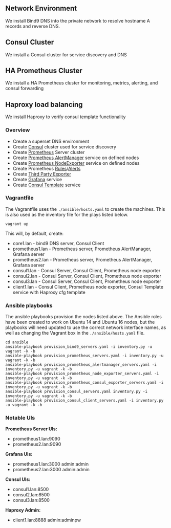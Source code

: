 ## Network Environment
We install Bind9 DNS into the private network to resolve hostname A records and reverse DNS.

## Consul Cluster
We install a Consul cluster for service discovery and DNS

## HA Prometheus Cluster
We install a HA Prometheus cluster for monitoring, metrics, alerting, and consul forwarding

## Haproxy load balancing
We install Haproxy to verify consul template functionality

### Overview
* Create a superset DNS environment
* Create [Consul](https://github.com/hashicorp/consul) cluster used for service discovery
* Create [Prometheus](https://github.com/prometheus) Server cluster
* Create [Prometheus AlertManager](https://github.com/prometheus/alertmanager) service on defined nodes
* Create [Prometheus NodeExporter](https://github.com/prometheus/node_exporter) service on defined nodes
* Create Prometheus [Rules](https://prometheus.io/docs/querying/rules/)/[Alerts](https://prometheus.io/docs/alerting/rules/)
* Create [Third Party Exporter](https://github.com/prometheus/consul_exporter)
* Create [Grafana](https://github.com/grafana/grafana) service
* Create [Consul Template](https://github.com/hashicorp/consul-template) service

### Vagrantfile

The Vagrantfile uses the ```./ansible/hosts.yaml``` to create the machines. This is also used as the inventory file for the plays listed below.
```
vagrant up
```

This will, by default, create:
* core1.lan - bind9 DNS server, Consul Client
* prometheus1.lan - Prometheus server, Prometheus AlertManager, Grafana server
* prometheus2.lan - Prometheus server, Prometheus AlertManager, Grafana server
* consul1.lan - Consul Server, Consul Client, Prometheus node exporter
* consul2.lan - Consul Server, Consul Client, Prometheus node exporter
* consul3.lan - Consul Server, Consul Client, Prometheus node exporter
* client1.lan - Consul Client, Prometheus node exporter, Consul Template service with Haproxy cfg template

### Ansible playbooks

The ansible playbooks provision the nodes listed above. The Ansible roles have been created to work on Ubuntu 14 and Ubuntu 16 nodes, but the playbooks will need updated to use the correct network interface names, as well as changing the Vagrant box in the ```./ansible/hosts.yaml``` file.

```
cd ansible
ansible-playbook provision_bind9_servers.yaml -i inventory.py -u vagrant -k -b
ansible-playbook provision_prometheus_servers.yaml -i inventory.py -u vagrant -k -b
ansible-playbook provision_prometheus_alertmanager_servers.yaml -i inventory.py -u vagrant -k -b
ansible-playbook provision_prometheus_node_exporter_servers.yaml -i inventory.py -u vagrant -k -b
ansible-playbook provision_prometheus_consul_exporter_servers.yaml -i inventory.py -u vagrant -k -b
ansible-playbook provision_consul_servers.yaml inventory.py -i inventory.py -u vagrant -k -b
ansible-playbook provision_consul_client_servers.yaml -i inventory.py -u vagrant -k -b
```

### Notable UIs

**Prometheus Server UIs:**
* prometheus1.lan:9090
* prometheus2.lan:9090

**Grafana UIs:**
* prometheus1.lan:3000 admin:admin
* prometheus2.lan:3000 admin:admin

**Consul UIs:**
* consul1.lan:8500
* consul2.lan:8500
* consul3.lan:8500

**Haproxy Admin:**
* client1.lan:8888 admin:adminpw
